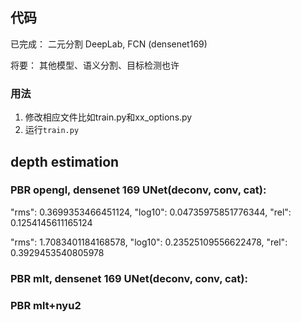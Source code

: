## 代码
已完成： 二元分割 DeepLab, FCN (densenet169)

将要： 其他模型、语义分割、目标检测也许

### 用法
1. 修改相应文件比如train.py和xx_options.py
2. 运行```train.py```

## depth estimation

### PBR opengl, densenet 169 UNet(deconv, conv, cat): 

"rms": 0.3699353466451124, "log10": 0.04735975851776344, "rel": 0.1254145611165124

"rms": 1.7083401184168578, "log10": 0.23525109556622478, "rel": 0.3929453540805978

### PBR mlt, densenet 169 UNet(deconv, conv, cat):

### PBR mlt+nyu2






